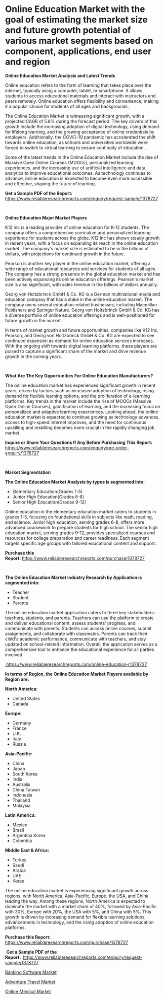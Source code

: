 <p><h1>Online Education Market with the goal of estimating the market size and future growth potential of various market segments based on component, applications, end user and region</h1></p><p><strong>Online Education Market Analysis and Latest Trends</strong></p>
<p><p>Online education refers to the form of learning that takes place over the internet, typically using a computer, tablet, or smartphone. It allows students to access educational materials and interact with instructors and peers remotely. Online education offers flexibility and convenience, making it a popular choice for students of all ages and backgrounds.</p><p>The Online Education Market is witnessing significant growth, with a projected CAGR of 5.8% during the forecast period. The key drivers of this growth include the increasing adoption of digital technology, rising demand for lifelong learning, and the growing acceptance of online credentials by employers. Additionally, the COVID-19 pandemic has accelerated the shift towards online education, as schools and universities worldwide were forced to switch to virtual learning to ensure continuity of education.</p><p>Some of the latest trends in the Online Education Market include the rise of Massive Open Online Courses (MOOCs), personalized learning experiences, and the increasing use of artificial intelligence and data analytics to improve educational outcomes. As technology continues to advance, online education is expected to become even more accessible and effective, shaping the future of learning.</p></p>
<p><strong>Get a Sample PDF of the Report:&nbsp;</strong> <a href="https://www.reliableresearchreports.com/enquiry/request-sample/1378727">https://www.reliableresearchreports.com/enquiry/request-sample/1378727</a></p>
<p>&nbsp;</p>
<p><strong>Online Education Major Market Players</strong></p>
<p><p>K12 Inc is a leading provider of online education for K-12 students. The company offers a comprehensive curriculum and personalized learning experience for students across the globe. K12 Inc has shown steady growth in recent years, with a focus on expanding its reach in the online education market. The company's market size is estimated to be in the billions of dollars, with projections for continued growth in the future.</p><p>Pearson is another key player in the online education market, offering a wide range of educational resources and services for students of all ages. The company has a strong presence in the global education market and has been actively expanding its online education offerings. Pearson's market size is also significant, with sales revenue in the billions of dollars annually.</p><p>Georg von Holtzbrinck GmbH & Co. KG is a German multinational media and education company that has a stake in the online education market. The company owns several education-related businesses, including Macmillan Publishers and Springer Nature. Georg von Holtzbrinck GmbH & Co. KG has a diverse portfolio of online education offerings and is well-positioned for future growth in the market.</p><p>In terms of market growth and future opportunities, companies like K12 Inc, Pearson, and Georg von Holtzbrinck GmbH & Co. KG are expected to see continued expansion as demand for online education services increases. With the ongoing shift towards digital learning platforms, these players are poised to capture a significant share of the market and drive revenue growth in the coming years.</p></p>
<p>&nbsp;</p>
<p><strong>What Are The Key Opportunities For Online Education Manufacturers?</strong></p>
<p><p>The online education market has experienced significant growth in recent years, driven by factors such as increased adoption of technology, rising demand for flexible learning options, and the proliferation of e-learning platforms. Key trends in the market include the rise of MOOCs (Massive Open Online Courses), gamification of learning, and the increasing focus on personalized and adaptive learning experiences. Looking ahead, the online education market is expected to continue growing as technology advances, access to high-speed internet improves, and the need for continuous upskilling and reskilling becomes more crucial in the rapidly changing job market.</p></p>
<p><strong>Inquire or Share Your Questions If Any Before Purchasing This Report:</strong> <a href="https://www.reliableresearchreports.com/enquiry/pre-order-enquiry/1378727">https://www.reliableresearchreports.com/enquiry/pre-order-enquiry/1378727</a></p>
<p>&nbsp;</p>
<p><strong>Market Segmentation</strong></p>
<p><strong>The Online Education Market Analysis by types is segmented into:</strong></p>
<p><ul><li>Elementary Education(Grades 1-5)</li><li>Junior High Education(Grades 6-8)</li><li>Senior High Education(Grades 9-12)</li></ul></p>
<p><p>Online education in the elementary education market caters to students in grades 1-5, focusing on foundational skills in subjects like math, reading, and science. Junior high education, serving grades 6-8, offers more advanced coursework to prepare students for high school. The senior high education market, serving grades 9-12, provides specialized courses and resources for college preparation and career readiness. Each segment targets specific age groups with tailored educational content and support.</p></p>
<p><strong>Purchase this Report:&nbsp;</strong><a href="https://www.reliableresearchreports.com/purchase/1378727">https://www.reliableresearchreports.com/purchase/1378727</a></p>
<p>&nbsp;</p>
<p><strong>The Online Education Market Industry Research by Application is segmented into:</strong></p>
<p><ul><li>Teacher</li><li>Student</li><li>Parents</li></ul></p>
<p><p>The online education market application caters to three key stakeholders: teachers, students, and parents. Teachers can use the platform to create and deliver educational content, assess students' progress, and communicate with parents. Students can access online courses, submit assignments, and collaborate with classmates. Parents can track their child's academic performance, communicate with teachers, and stay updated on school-related information. Overall, the application serves as a comprehensive tool to enhance the educational experience for all parties involved.</p></p>
<p><a href="https://www.reliableresearchreports.com/online-education-r1378727">&nbsp;https://www.reliableresearchreports.com/online-education-r1378727</a></p>
<p><strong>In terms of Region, the Online Education Market Players available by Region are:</strong></p>
<p>
    <p> <strong> North America: </strong>
        <ul>
            <li>United States</li>
            <li>Canada</li>
        </ul>
        </p> 
    <p> <strong> Europe: </strong>
        <ul>
            <li>Germany</li>
            <li>France</li>
            <li>U.K.</li>
            <li>Italy</li>
            <li>Russia</li>
        </ul>
        </p> 
    <p> <strong> Asia-Pacific: </strong>
        <ul>
            <li>China</li>
            <li>Japan</li>
            <li>South Korea</li>
            <li>India</li>
            <li>Australia</li>
            <li>China Taiwan</li>
            <li>Indonesia</li>
            <li>Thailand</li>
            <li>Malaysia</li>
        </ul>
        </p> 
    <p> <strong> Latin America: </strong>
        <ul>
            <li>Mexico</li>
            <li>Brazil</li>
            <li>Argentina Korea</li>
            <li>Colombia</li>
        </ul>
        </p> 
    <p> <strong> Middle East & Africa: </strong>
        <ul>
            <li>Turkey</li>
            <li>Saudi</li>
            <li>Arabia</li>
            <li>UAE</li>
            <li>Korea</li>
        </ul>
    </p>
    </p>
<p><p>The online education market is experiencing significant growth across regions, with North America, Asia-Pacific, Europe, the USA, and China leading the way. Among these regions, North America is expected to dominate the market with a market share of 40%, followed by Asia-Pacific with 30%, Europe with 20%, the USA with 5%, and China with 5%. This growth is driven by increasing demand for flexible learning solutions, advancements in technology, and the rising adoption of online education platforms.</p></p>
<p><strong>Purchase this Report: </strong><a href="https://www.reliableresearchreports.com/purchase/1378727">https://www.reliableresearchreports.com/purchase/1378727</a></p>
<p>&nbsp;<strong>Get a Sample PDF of the Report:&nbsp;&nbsp;</strong><a href="https://www.reliableresearchreports.com/enquiry/request-sample/1378727">https://www.reliableresearchreports.com/enquiry/request-sample/1378727</a></p>
<p><strong></strong></p>
<p><p><a href="https://github.com/maudAbbott7/Market-Research-Report-List-1/blob/main/banking-software-market.md">Banking Software Market</a></p><p><a href="https://github.com/mancsybtousav/Market-Research-Report-List-2/blob/main/adventure-travel-market.md">Adventure Travel Market</a></p><p><a href="https://github.com/josesg55/Market-Research-Report-List-2/blob/main/online-medical-market.md">Online Medical Market</a></p></p>